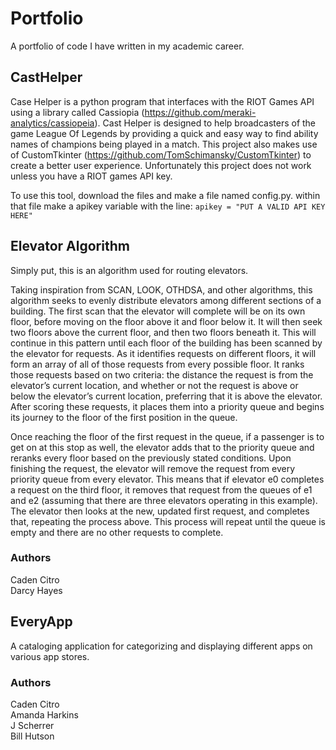 # Portfolio

A portfolio of code I have written in my academic career.

## CastHelper

Case Helper is a python program that interfaces with the RIOT Games API using a library called Cassiopia (https://github.com/meraki-analytics/cassiopeia). Cast Helper is designed to help broadcasters of the game League Of Legends by providing a quick and easy way to find ability names of champions being played in a match. This project also makes use of CustomTkinter (https://github.com/TomSchimansky/CustomTkinter) to create a better user experience. Unfortunately this project does not work unless you have a RIOT games API key.

To use this tool, download the files and make a file named config.py. within that file make a apikey variable with the line:
 ```apikey = "PUT A VALID API KEY HERE"```

## Elevator Algorithm

Simply put, this is an algorithm used for routing elevators.  

Taking inspiration from SCAN, LOOK, OTHDSA, and other algorithms, this algorithm seeks to evenly distribute elevators among different sections of a building. The first scan that the elevator will complete will be on its own floor, before moving on the floor above it and floor below it. It will then seek two floors above the current floor, and then two floors beneath it. This will continue in this pattern until each floor of the building has been scanned by the elevator for requests. As it identifies requests on different floors, it will form an array of all of those requests from every possible floor. It ranks those requests based on two criteria: the distance the request is from the elevator’s current location, and whether or not the request is above or below the elevator’s current location, preferring that it is above the elevator. After scoring these requests, it places them into a priority queue and begins its journey to the floor of the first position in the queue.

Once reaching the floor of the first request in the queue, if a passenger is to get on at this stop as well, the elevator adds that to the priority queue and reranks every floor based on the previously stated conditions. Upon finishing the request, the elevator will remove the request from every priority queue from every elevator. This means that if elevator e0  completes a request on the third floor, it removes that request from the queues of e1 and e2 (assuming that there are three elevators operating in this example). The elevator then looks at the new, updated first request, and completes that, repeating the process above. This process will repeat until the queue is empty and there are no other requests to complete.

### Authors
Caden Citro <br />
Darcy Hayes

## EveryApp

A cataloging application for categorizing and displaying different apps on various app stores.

### Authors
Caden Citro <br />
Amanda Harkins <br />
J Scherrer <br />
Bill Hutson
